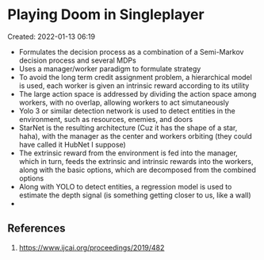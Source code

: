 # Playing Doom in Singleplayer
Created: 2022-01-13 06:19

* Formulates the decision process as a combination of a Semi-Markov decision process and several MDPs
* Uses a manager/worker paradigm to formulate strategy
* To avoid the long term credit assignment problem, a hierarchical model is used, each worker is given an intrinsic reward according to its utility
* The large action space is addressed by dividing the action space among workers, with no overlap, allowing workers to act simutaneously
* Yolo 3 or similar detection network is used to detect entities in the environment, such as resources, enemies, and doors
* StarNet is the resulting architecture (Cuz it has the shape of a star, haha), with the manager as the center and workers orbiting (they could have called it HubNet I suppose)
* The extrinsic reward from the environment is fed into the manager, which in turn, feeds the extrinsic and intrinsic rewards into the workers, along with the basic options, which are decomposed from the combined options
* Along with YOLO to detect entities, a regression model is used to estimate the depth signal (is something getting closer to us, like a wall)
* 
## References
1. https://www.ijcai.org/proceedings/2019/482